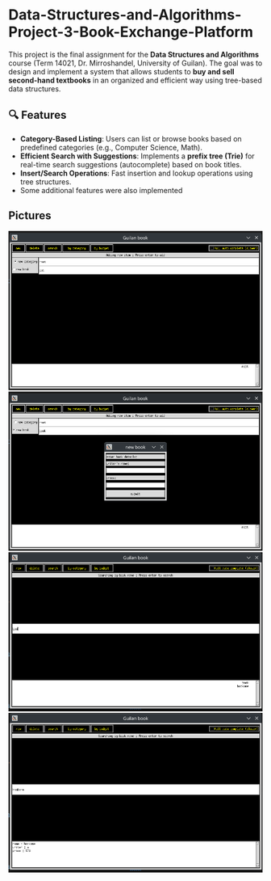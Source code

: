 # Data-Structures-and-Algorithms-Project-3-Book-Exchange-Platform

This project is the final assignment for the **Data Structures and Algorithms** course (Term 14021, Dr. Mirroshandel, University of Guilan). The goal was to design and implement a system that allows students to **buy and sell second-hand textbooks** in an organized and efficient way using tree-based data structures.

## 🔍 Features

* **Category-Based Listing**: Users can list or browse books based on predefined categories (e.g., Computer Science, Math).
* **Efficient Search with Suggestions**: Implements a **prefix tree (Trie)** for real-time search suggestions (autocomplete) based on book titles.
* **Insert/Search Operations**: Fast insertion and lookup operations using tree structures.
* Some additional features were also implemented
## Pictures
![diagram](1_.png)
![diagram](2_.png)
![diagram](3_.png)
![diagram](4_.png)
